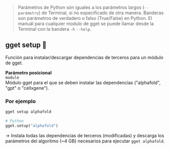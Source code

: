 > Parámetros de Python són iguales a los parámetros largos (`--parámetro`) de Terminal, si no especificado de otra manera. Banderas son parámetros de verdadero o falso (True/False) en Python. El manuál para cualquier modulo de gget se puede llamar desde la Terminal con la bandera `-h` `--help`.  
## gget setup 🔧

Función para instalar/descargar dependencias de terceros para un módulo de gget.  

**Parámetro posicional**  
`module`   
Módulo gget para el que se deben instalar las dependencias ("alphafold", "gpt" o "cellxgene").  

### Por ejemplo
```bash
gget setup alphafold
```
```python
# Python
gget.setup("alphafold")
```
&rarr; Instala todas las dependencias de terceros (modificadas) y descarga los parámetros del algoritmo (~4 GB) necesarios para ejecutar `gget alphafold`.  
